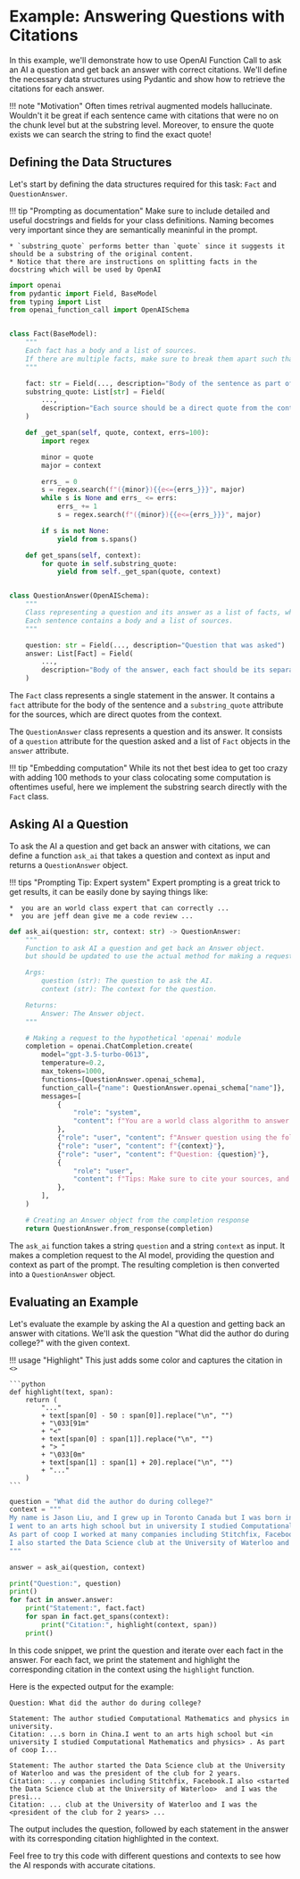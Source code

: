 # Example: Answering Questions with Citations

In this example, we'll demonstrate how to use OpenAI Function Call to ask an AI a question and get back an answer with correct citations. We'll define the necessary data structures using Pydantic and show how to retrieve the citations for each answer.

!!! note "Motivation"
    Often times retrival augmented models hallucinate. Wouldn't it be great if each sentence came with citations that were no on the chunk level but at the substring level. Moreover, to ensure the quote exists we can search the string to find the exact quote!

## Defining the Data Structures

Let's start by defining the data structures required for this task: `Fact` and `QuestionAnswer`.

!!! tip "Prompting as documentation"
    Make sure to include detailed and useful docstrings and fields for your class definitions. Naming becomes very important since they are semantically meaninful in the prompt.

    * `substring_quote` performs better than `quote` since it suggests it should be a substring of the original content.
    * Notice that there are instructions on splitting facts in the docstring which will be used by OpenAI

```python
import openai
from pydantic import Field, BaseModel
from typing import List
from openai_function_call import OpenAISchema


class Fact(BaseModel):
    """
    Each fact has a body and a list of sources.
    If there are multiple facts, make sure to break them apart such that each one only uses a set of sources that are relevant to it.
    """

    fact: str = Field(..., description="Body of the sentence as part of a response")
    substring_quote: List[str] = Field(
        ...,
        description="Each source should be a direct quote from the context, as a substring of the original content",
    )

    def _get_span(self, quote, context, errs=100):
        import regex

        minor = quote
        major = context

        errs_ = 0
        s = regex.search(f"({minor}){{e<={errs_}}}", major)
        while s is None and errs_ <= errs:
            errs_ += 1
            s = regex.search(f"({minor}){{e<={errs_}}}", major)

        if s is not None:
            yield from s.spans()

    def get_spans(self, context):
        for quote in self.substring_quote:
            yield from self._get_span(quote, context)


class QuestionAnswer(OpenAISchema):
    """
    Class representing a question and its answer as a list of facts, where each fact should have a source.
    Each sentence contains a body and a list of sources.
    """

    question: str = Field(..., description="Question that was asked")
    answer: List[Fact] = Field(
        ...,
        description="Body of the answer, each fact should be its separate object with a body and a list of sources",
    )
```

The `Fact` class represents a single statement in the answer. It contains a `fact` attribute for the body of the sentence and a `substring_quote` attribute for the sources, which are direct quotes from the context.

The `QuestionAnswer` class represents a question and its answer. It consists of a `question` attribute for the question asked and a list of `Fact` objects in the `answer` attribute.

!!! tip "Embedding computation"
    While its not thet best idea to get too crazy with adding 100 methods to your class
    colocating some computation is oftentimes useful, here we implement the substring search directly with the `Fact` class.

## Asking AI a Question

To ask the AI a question and get back an answer with citations, we can define a function `ask_ai` that takes a question and context as input and returns a `QuestionAnswer` object.

!!! tips "Prompting Tip: Expert system"
    Expert prompting is a great trick to get results, it can be easily done by saying things like:

    *  you are an world class expert that can correctly ...
    *  you are jeff dean give me a code review ...

```python
def ask_ai(question: str, context: str) -> QuestionAnswer:
    """
    Function to ask AI a question and get back an Answer object.
    but should be updated to use the actual method for making a request to the AI.

    Args:
        question (str): The question to ask the AI.
        context (str): The context for the question.

    Returns:
        Answer: The Answer object.
    """

    # Making a request to the hypothetical 'openai' module
    completion = openai.ChatCompletion.create(
        model="gpt-3.5-turbo-0613",
        temperature=0.2,
        max_tokens=1000,
        functions=[QuestionAnswer.openai_schema],
        function_call={"name": QuestionAnswer.openai_schema["name"]},
        messages=[
            {
                "role": "system",
                "content": f"You are a world class algorithm to answer questions with correct and exact citations. ",
            },
            {"role": "user", "content": f"Answer question using the following context"},
            {"role": "user", "content": f"{context}"},
            {"role": "user", "content": f"Question: {question}"},
            {
                "role": "user",
                "content": f"Tips: Make sure to cite your sources, and use the exact words from the context.",
            },
        ],
    )

    # Creating an Answer object from the completion response
    return QuestionAnswer.from_response(completion)
```

The `ask_ai` function takes a string `question` and a string `context` as input. It makes a completion request to the AI model, providing the question and context as part of the prompt. The resulting completion is then converted into a `QuestionAnswer` object.

## Evaluating an Example

Let's evaluate the example by asking the AI a question and getting back an answer with citations. We'll ask the question "What did the author do during college?" with the given context.

!!! usage "Highlight"
    This just adds some color and captures the citation in `<>`

    ```python
    def highlight(text, span):
        return (
            "..."
            + text[span[0] - 50 : span[0]].replace("\n", "")
            + "\033[91m"
            + "<"
            + text[span[0] : span[1]].replace("\n", "")
            + "> "
            + "\033[0m"
            + text[span[1] : span[1] + 20].replace("\n", "")
            + "..."
        )
    ```

```python
question = "What did the author do during college?"
context = """
My name is Jason Liu, and I grew up in Toronto Canada but I was born in China.
I went to an arts high school but in university I studied Computational Mathematics and physics. 
As part of coop I worked at many companies including Stitchfix, Facebook.
I also started the Data Science club at the University of Waterloo and I was the president of the club for 2 years.
"""

answer = ask_ai(question, context)

print("Question:", question)
print()
for fact in answer.answer:
    print("Statement:", fact.fact)
    for span in fact.get_spans(context):
        print("Citation:", highlight(context, span))
    print()
```

In this code snippet, we print the question and iterate over each fact in the answer. For each fact, we print the statement and highlight the corresponding citation in the context using the `highlight` function.

Here is the expected output for the example:

```
Question: What did the author do during college?

Statement: The author studied Computational Mathematics and physics in university.
Citation: ...s born in China.I went to an arts high school but <in university I studied Computational Mathematics and physics> . As part of coop I...

Statement: The author started the Data Science club at the University of Waterloo and was the president of the club for 2 years.
Citation: ...y companies including Stitchfix, Facebook.I also <started the Data Science club at the University of Waterloo>  and I was the presi...
Citation: ... club at the University of Waterloo and I was the <president of the club for 2 years> ...
```

The output includes the question, followed by each statement in the answer with its corresponding citation highlighted in the context.

Feel free to try this code with different questions and contexts to see how the AI responds with accurate citations.